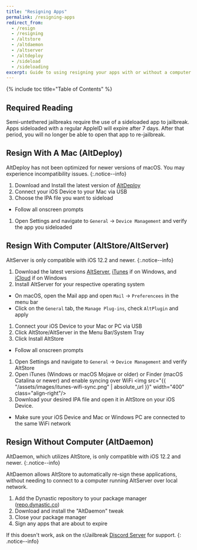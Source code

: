 ```yaml
---
title: "Resigning Apps"
permalink: /resigning-apps
redirect_from:
  - /resign
  - /resigning
  - /altstore
  - /altdaemon
  - /altserver
  - /altdeploy
  - /sideload
  - /sideloading
excerpt: Guide to using resigning your apps with or without a computer
---
```


{% include toc title="Table of Contents" %}

## Required Reading

Semi-untethered jailbreaks require the use of a sideloaded app to jailbreak. Apps sideloaded with a regular AppleID will expire after 7 days. After that period, you will no longer be able to open that app to re-jailbreak.

## Resign With A Mac (AltDeploy)

AltDeploy has not been optimized for newer versions of macOS. You may experience incompatibility issues.
{:.notice--info}

1. Download and Install the latest version of [AltDeploy](https://github.com/pixelomer/AltDeploy/releases)
1. Connect your iOS Device to  your Mac via USB
1. Choose the IPA file you want to sideload
  - Follow all onscreen prompts
1. Open Settings and navigate to `General` -> `Device Management` and verify the app you sideloaded

## Resign With Computer (AltStore/AltServer)

AltServer is only compatible with iOS 12.2 and newer.
{:.notice--info}

1. Download the latest versions [AltServer](http://altstore.io/), [iTunes](https://www.apple.com/itunes/download/win32) if on Windows, and [iCloud](https://secure-appldnld.apple.com/windows/061-91601-20200323-974a39d0-41fc-4761-b571-318b7d9205ed/iCloudSetup.exe) if on Windows
1. Install AltServer for your respective operating system
  - On macOS, open the Mail app and open `Mail` -> `Preferencees` in the menu bar
  - Click on the `General` tab, the `Manage Plug-ins`, check `AltPlugin` and apply
1. Connect your iOS Device to your Mac or PC via USB
1. Click AltStore/AltServer in the Menu Bar/System Tray
1. Click Install AltStore
  - Follow all onscreen prompts
1. Open Settings and navigate to `General` -> `Device Management` and verify AltStore
1. Open iTunes (Windows or macOS Mojave or older) or Finder (macOS Catalina or newer) and enable syncing over WiFi
<img src="{{ "/assets/images/itunes-wifi-sync.png" | absolute_url }}" width="400" class="align-right"/>
1. Download your desired IPA file and open it in AltStore on your iOS Device.
  - Make sure your iOS Device and Mac or Windows PC are connected to the same WiFi network

## Resign Without Computer (AltDaemon)

AltDaemon, which utilizes AltStore, is only compatible with iOS 12.2 and newer.
{:.notice--info}

AltDaemon allows AltStore to automatically re-sign these applications, without needing to connect to a computer running AltServer over local network.

1. Add the Dynastic repository to your package manager ([repo.dynastic.co](https://repo.dynastic.co/))
1. Download and install the "AltDaemon" tweak
1. Close your package manager
1. Sign any apps that are about to expire

If this doesn't work, ask on the r/Jailbreak [Discord Server](https://discord.gg/jb) for support.
{: .notice--info}
